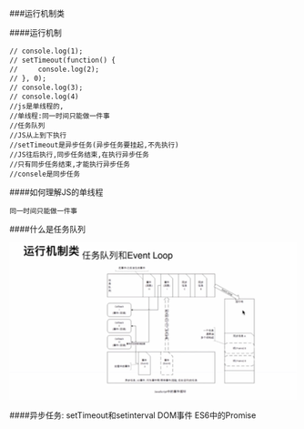 ###运行机制类

####运行机制

    // console.log(1);
    // setTimeout(function() {
    //     console.log(2);
    // }, 0);
    // console.log(3);
    // console.log(4)
    //js是单线程的,
    //单线程:同一时间只能做一件事
    //任务队列
    //JS从上到下执行
    //setTimeout是异步任务(异步任务要挂起,不先执行)
    //JS往后执行,同步任务结束,在执行异步任务
    //只有同步任务结束,才能执行异步任务
    //consele是同步任务
    
####如何理解JS的单线程

    同一时间只能做一件事

####什么是任务队列

![](/assets/QQ截图20171213190215.png)

####异步任务:
    setTimeout和setinterval
    DOM事件
    ES6中的Promise
    


